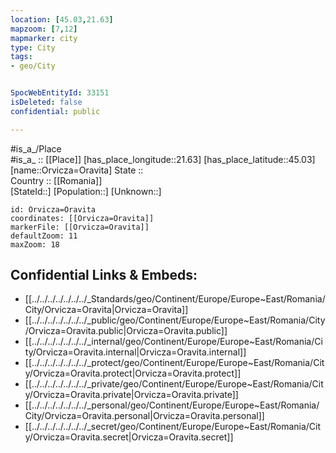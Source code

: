 ```yaml
---
location: [45.03,21.63] 
mapzoom: [7,12] 
mapmarker: city 
type: City
tags:
- geo/City


SpocWebEntityId: 33151
isDeleted: false
confidential: public

---
```

#is_a_/Place  
#is_a_ :: [[Place]] 
[has_place_longitude::21.63] 
[has_place_latitude::45.03] 
[name::Orvicza=Oravita] 
State ::  
Country :: [[Romania]]  
[StateId::] 
[Population::] 
[Unknown::] 


```leaflet
id: Orvicza=Oravita
coordinates: [[Orvicza=Oravita]] 
markerFile: [[Orvicza=Oravita]] 
defaultZoom: 11 
maxZoom: 18
```


## Confidential Links & Embeds: 
- [[../../../../../../../_Standards/geo/Continent/Europe/Europe~East/Romania/City/Orvicza=Oravita|Orvicza=Oravita]] 
- [[../../../../../../../_public/geo/Continent/Europe/Europe~East/Romania/City/Orvicza=Oravita.public|Orvicza=Oravita.public]] 
- [[../../../../../../../_internal/geo/Continent/Europe/Europe~East/Romania/City/Orvicza=Oravita.internal|Orvicza=Oravita.internal]] 
- [[../../../../../../../_protect/geo/Continent/Europe/Europe~East/Romania/City/Orvicza=Oravita.protect|Orvicza=Oravita.protect]] 
- [[../../../../../../../_private/geo/Continent/Europe/Europe~East/Romania/City/Orvicza=Oravita.private|Orvicza=Oravita.private]] 
- [[../../../../../../../_personal/geo/Continent/Europe/Europe~East/Romania/City/Orvicza=Oravita.personal|Orvicza=Oravita.personal]] 
- [[../../../../../../../_secret/geo/Continent/Europe/Europe~East/Romania/City/Orvicza=Oravita.secret|Orvicza=Oravita.secret]] 
